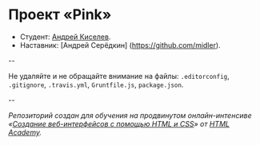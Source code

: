 # Проект «Pink»

* Студент: [Андрей Киселев](https://htmlacademy.ru/profile/id44824).
* Наставник:  [Андрей Серёдкин] (https://github.com/midler).

--

Не удаляйте и не обращайте внимание на файлы: `.editorconfig`, `.gitignore`, `.travis.yml`, `Gruntfile.js`, `package.json`.

--

_Репозиторий создан для обучения на продвинутом онлайн-интенсиве «[Создание веб-интерфейсов с помощью HTML и CSS](https://htmlacademy.ru/advanced_intensive)» от [HTML Academy](https://htmlacademy.ru)._
